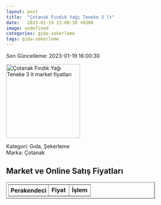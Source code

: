 ```yaml
---
layout: post
title:  "Çotanak Fındık Yağı Teneke 3 lt"
date:   2023-01-19 13:00:30 +0300
image: undefined
categories: gida-sekerleme
tags: gida-sekerleme
---
```


Son Güncelleme: 2023-01-19 16:00:30

<img src="undefined" width="200" alt="Çotanak Fındık Yağı Teneke 3 lt market fiyatları" />

Kategori: Gıda, Şekerleme
<br />
Marka: Çotanak

<h2>Market ve Online Satış Fiyatları</h2>

<table border="1" style="padding: 5px;width:80%;">
  <tr>
    <td style="padding: 5px;"><strong>Perakendeci</strong></td>
    <td><strong>Fiyat</strong></td>
    <td><strong>İşlem</strong></td>
  </tr>
  
</table>
